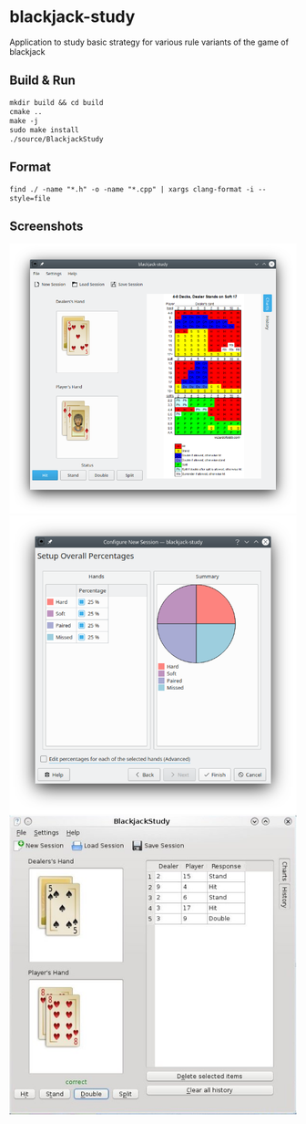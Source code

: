 # blackjack-study
Application to study basic strategy for various rule variants of the game of blackjack

## Build & Run

```
mkdir build && cd build
cmake ..
make -j
sudo make install
./source/BlackjackStudy
```

## Format
```
find ./ -name "*.h" -o -name "*.cpp" | xargs clang-format -i --style=file
```

## Screenshots
![Screenshot](./screenshots/blackjackstudy1.png)
![Screenshot](./screenshots/blackjackstudy2.png)
![Screenshot](./screenshots/blackjackstudy3.jpeg)
